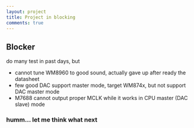 ```yaml
---
layout: project
title: Project in blocking
comments: true
---
```


## Blocker

do many test in past days, but

* cannot tune WM8960 to good sound, actually gave up after ready the datasheet
* few good DAC support master mode, target WM874x, but not support DAC master mode
* M7688 cannot output proper MCLK while it works in CPU master (DAC slave) mode

### humm... let me think what next
